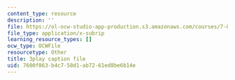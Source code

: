 ```yaml
---
content_type: resource
description: ''
file: https://ol-ocw-studio-app-production.s3.amazonaws.com/courses/7-016-introductory-biology-fall-2018/7600f863b4c758d1ab7261ed8be6b14e_8jLy33vbtYM.vtt
file_type: application/x-subrip
learning_resource_types: []
ocw_type: OCWFile
resourcetype: Other
title: 3play caption file
uid: 7600f863-b4c7-58d1-ab72-61ed8be6b14e
---
```

